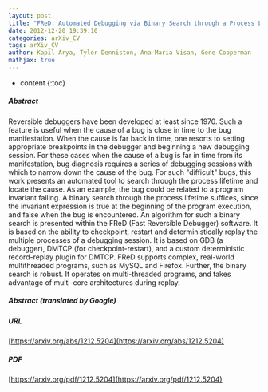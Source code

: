 ```yaml
---
layout: post
title: "FReD: Automated Debugging via Binary Search through a Process Lifetime"
date: 2012-12-20 19:39:10
categories: arXiv_CV
tags: arXiv_CV
author: Kapil Arya, Tyler Denniston, Ana-Maria Visan, Gene Cooperman
mathjax: true
---
```


* content
{:toc}

##### Abstract
Reversible debuggers have been developed at least since 1970. Such a feature is useful when the cause of a bug is close in time to the bug manifestation. When the cause is far back in time, one resorts to setting appropriate breakpoints in the debugger and beginning a new debugging session. For these cases when the cause of a bug is far in time from its manifestation, bug diagnosis requires a series of debugging sessions with which to narrow down the cause of the bug. For such "difficult" bugs, this work presents an automated tool to search through the process lifetime and locate the cause. As an example, the bug could be related to a program invariant failing. A binary search through the process lifetime suffices, since the invariant expression is true at the beginning of the program execution, and false when the bug is encountered. An algorithm for such a binary search is presented within the FReD (Fast Reversible Debugger) software. It is based on the ability to checkpoint, restart and deterministically replay the multiple processes of a debugging session. It is based on GDB (a debugger), DMTCP (for checkpoint-restart), and a custom deterministic record-replay plugin for DMTCP. FReD supports complex, real-world multithreaded programs, such as MySQL and Firefox. Further, the binary search is robust. It operates on multi-threaded programs, and takes advantage of multi-core architectures during replay.

##### Abstract (translated by Google)


##### URL
[https://arxiv.org/abs/1212.5204](https://arxiv.org/abs/1212.5204)

##### PDF
[https://arxiv.org/pdf/1212.5204](https://arxiv.org/pdf/1212.5204)

